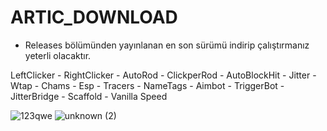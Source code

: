 # ARTIC_DOWNLOAD

- Releases bölümünden yayınlanan en son sürümü indirip çalıştırmanız yeterli olacaktır.

LeftClicker - RightClicker - AutoRod - ClickperRod - AutoBlockHit - Jitter - Wtap - Chams - Esp - Tracers - NameTags - Aimbot - TriggerBot -  JitterBridge - Scaffold - Vanilla Speed 

![123qwe](https://user-images.githubusercontent.com/98884341/166417663-33865f07-c0ce-4aa1-9646-9af34e995279.png)
![unknown (2)](https://user-images.githubusercontent.com/98884341/166418844-f752b623-edcd-41e7-a51e-933a40adce35.png)



